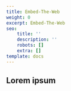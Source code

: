 ```yaml
---
title: Embed-The-Web
weight: 0
excerpt: Embed-The-Web
seo:
    title: ''
    description: ''
    robots: []
    extra: []
template: docs
---
```


## Lorem ipsum
